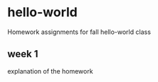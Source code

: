 # hello-world 
 Homework assignments for fall hello-world class

## week 1
explanation of the homework
